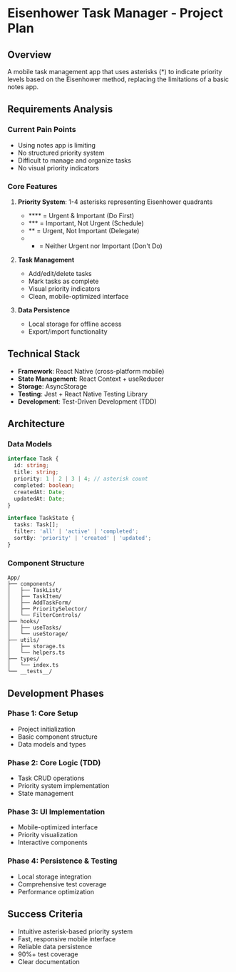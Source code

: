 # Eisenhower Task Manager - Project Plan

## Overview
A mobile task management app that uses asterisks (*) to indicate priority levels based on the Eisenhower method, replacing the limitations of a basic notes app.

## Requirements Analysis

### Current Pain Points
- Using notes app is limiting
- No structured priority system
- Difficult to manage and organize tasks
- No visual priority indicators

### Core Features
1. **Priority System**: 1-4 asterisks representing Eisenhower quadrants
   - **** = Urgent & Important (Do First)
   - *** = Important, Not Urgent (Schedule)
   - ** = Urgent, Not Important (Delegate)
   - * = Neither Urgent nor Important (Don't Do)

2. **Task Management**
   - Add/edit/delete tasks
   - Mark tasks as complete
   - Visual priority indicators
   - Clean, mobile-optimized interface

3. **Data Persistence**
   - Local storage for offline access
   - Export/import functionality

## Technical Stack
- **Framework**: React Native (cross-platform mobile)
- **State Management**: React Context + useReducer
- **Storage**: AsyncStorage
- **Testing**: Jest + React Native Testing Library
- **Development**: Test-Driven Development (TDD)

## Architecture

### Data Models
```typescript
interface Task {
  id: string;
  title: string;
  priority: 1 | 2 | 3 | 4; // asterisk count
  completed: boolean;
  createdAt: Date;
  updatedAt: Date;
}

interface TaskState {
  tasks: Task[];
  filter: 'all' | 'active' | 'completed';
  sortBy: 'priority' | 'created' | 'updated';
}
```

### Component Structure
```
App/
├── components/
│   ├── TaskList/
│   ├── TaskItem/
│   ├── AddTaskForm/
│   ├── PrioritySelector/
│   └── FilterControls/
├── hooks/
│   ├── useTasks/
│   └── useStorage/
├── utils/
│   ├── storage.ts
│   └── helpers.ts
├── types/
│   └── index.ts
└── __tests__/
```

## Development Phases

### Phase 1: Core Setup
- Project initialization
- Basic component structure
- Data models and types

### Phase 2: Core Logic (TDD)
- Task CRUD operations
- Priority system implementation
- State management

### Phase 3: UI Implementation
- Mobile-optimized interface
- Priority visualization
- Interactive components

### Phase 4: Persistence & Testing
- Local storage integration
- Comprehensive test coverage
- Performance optimization

## Success Criteria
- Intuitive asterisk-based priority system
- Fast, responsive mobile interface
- Reliable data persistence
- 90%+ test coverage
- Clear documentation